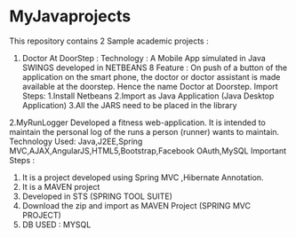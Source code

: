 # MyJavaprojects
This repository contains 2 Sample academic projects :

1. Doctor At DoorStep :
Technology : A Mobile App simulated in Java SWINGS developed in NETBEANS 8
Feature : On push of a button of the application on the smart phone, the doctor or doctor assistant
is made available at the doorstep. Hence the name Doctor at Doorstep.
Import Steps:
1.Install Netbeans
2.Import as Java Application (Java Desktop Application)
3.All the JARS need to be placed in the library

2.MyRunLogger
Developed a fitness web-application. It is intended to maintain the personal log of the runs a person (runner) wants to maintain.
Technology Used: Java,J2EE,Spring MVC,AJAX,AngularJS,HTML5,Bootstrap,Facebook OAuth,MySQL
Important Steps :
1. It is a project developed using Spring MVC ,Hibernate Annotation.
2. It is a MAVEN project
3. Developed in STS (SPRING TOOL SUITE)
4. Download the zip and import as MAVEN Project (SPRING MVC PROJECT)
5. DB USED : MYSQL

